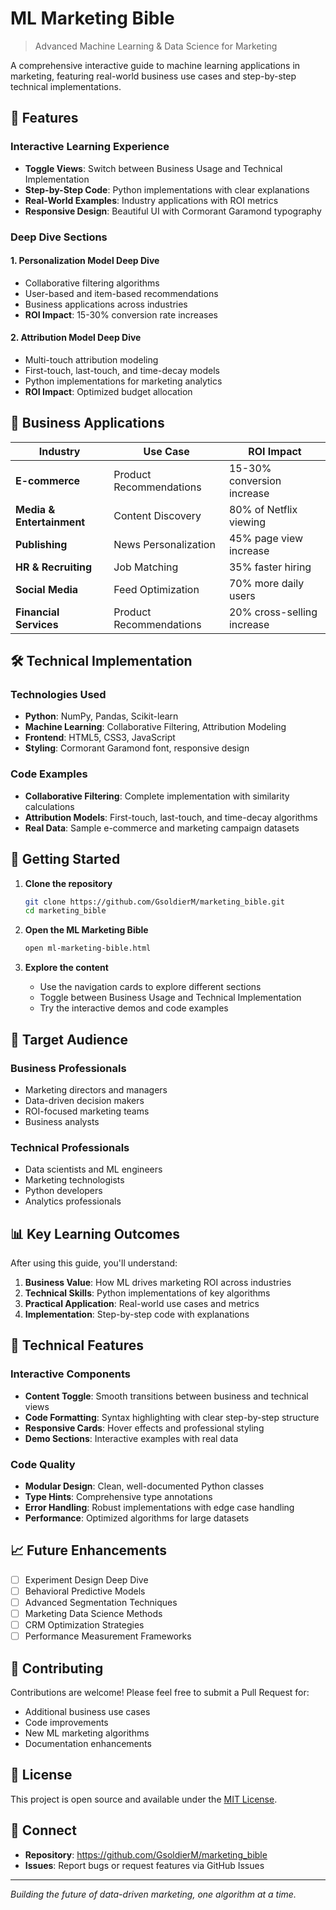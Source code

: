# ML Marketing Bible

> Advanced Machine Learning & Data Science for Marketing

A comprehensive interactive guide to machine learning applications in marketing, featuring real-world business use cases and step-by-step technical implementations.

## 🚀 Features

### Interactive Learning Experience
- **Toggle Views**: Switch between Business Usage and Technical Implementation
- **Step-by-Step Code**: Python implementations with clear explanations
- **Real-World Examples**: Industry applications with ROI metrics
- **Responsive Design**: Beautiful UI with Cormorant Garamond typography

### Deep Dive Sections

#### 1. **Personalization Model Deep Dive**
- Collaborative filtering algorithms
- User-based and item-based recommendations
- Business applications across industries
- **ROI Impact**: 15-30% conversion rate increases

#### 2. **Attribution Model Deep Dive**
- Multi-touch attribution modeling
- First-touch, last-touch, and time-decay models
- Python implementations for marketing analytics
- **ROI Impact**: Optimized budget allocation

## 🏢 Business Applications

| Industry | Use Case | ROI Impact |
|----------|----------|------------|
| **E-commerce** | Product Recommendations | 15-30% conversion increase |
| **Media & Entertainment** | Content Discovery | 80% of Netflix viewing |
| **Publishing** | News Personalization | 45% page view increase |
| **HR & Recruiting** | Job Matching | 35% faster hiring |
| **Social Media** | Feed Optimization | 70% more daily users |
| **Financial Services** | Product Recommendations | 20% cross-selling increase |

## 🛠 Technical Implementation

### Technologies Used
- **Python**: NumPy, Pandas, Scikit-learn
- **Machine Learning**: Collaborative Filtering, Attribution Modeling
- **Frontend**: HTML5, CSS3, JavaScript
- **Styling**: Cormorant Garamond font, responsive design

### Code Examples
- **Collaborative Filtering**: Complete implementation with similarity calculations
- **Attribution Models**: First-touch, last-touch, and time-decay algorithms
- **Real Data**: Sample e-commerce and marketing campaign datasets

## 📖 Getting Started

1. **Clone the repository**
   ```bash
   git clone https://github.com/GsoldierM/marketing_bible.git
   cd marketing_bible
   ```

2. **Open the ML Marketing Bible**
   ```bash
   open ml-marketing-bible.html
   ```

3. **Explore the content**
   - Use the navigation cards to explore different sections
   - Toggle between Business Usage and Technical Implementation
   - Try the interactive demos and code examples

## 🎯 Target Audience

### Business Professionals
- Marketing directors and managers
- Data-driven decision makers
- ROI-focused marketing teams
- Business analysts

### Technical Professionals
- Data scientists and ML engineers
- Marketing technologists
- Python developers
- Analytics professionals

## 📊 Key Learning Outcomes

After using this guide, you'll understand:

1. **Business Value**: How ML drives marketing ROI across industries
2. **Technical Skills**: Python implementations of key algorithms
3. **Practical Application**: Real-world use cases and metrics
4. **Implementation**: Step-by-step code with explanations

## 🔧 Technical Features

### Interactive Components
- **Content Toggle**: Smooth transitions between business and technical views
- **Code Formatting**: Syntax highlighting with clear step-by-step structure
- **Responsive Cards**: Hover effects and professional styling
- **Demo Sections**: Interactive examples with real data

### Code Quality
- **Modular Design**: Clean, well-documented Python classes
- **Type Hints**: Comprehensive type annotations
- **Error Handling**: Robust implementations with edge case handling
- **Performance**: Optimized algorithms for large datasets

## 📈 Future Enhancements

- [ ] Experiment Design Deep Dive
- [ ] Behavioral Predictive Models
- [ ] Advanced Segmentation Techniques
- [ ] Marketing Data Science Methods
- [ ] CRM Optimization Strategies
- [ ] Performance Measurement Frameworks

## 📝 Contributing

Contributions are welcome! Please feel free to submit a Pull Request for:
- Additional business use cases
- Code improvements
- New ML marketing algorithms
- Documentation enhancements

## 📄 License

This project is open source and available under the [MIT License](LICENSE).

## 🤝 Connect

- **Repository**: https://github.com/GsoldierM/marketing_bible
- **Issues**: Report bugs or request features via GitHub Issues

---

*Building the future of data-driven marketing, one algorithm at a time.*